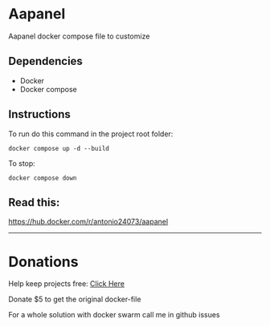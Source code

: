 # Aapanel

Aapanel docker compose file to customize

## Dependencies

- Docker
- Docker compose

## Instructions

To run do this command in the project root folder:

```
docker compose up -d --build 
```

To stop:

```
docker compose down
```

## Read this:

https://hub.docker.com/r/antonio24073/aapanel




----------------------

# Donations

Help keep projects free: <a href="https://www.paypal.com/donate/?business=X3W3QTHS7BDW4&no_recurring=0&currency_code=USD" >Click Here</a>

Donate $5 to get the original docker-file

For a whole solution with docker swarm call me in github issues
